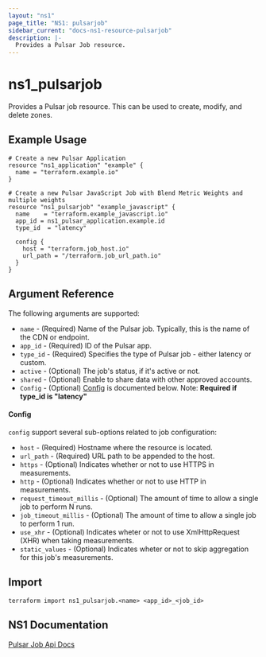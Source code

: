 ```yaml
---
layout: "ns1"
page_title: "NS1: pulsarjob"
sidebar_current: "docs-ns1-resource-pulsarjob"
description: |-
  Provides a Pulsar Job resource.
---
```


# ns1\_pulsarjob

Provides a Pulsar job resource. This can be used to create, modify, and delete zones.

## Example Usage

```hcl
# Create a new Pulsar Application
resource "ns1_application" "example" {
  name = "terraform.example.io"
}

# Create a new Pulsar JavaScript Job with Blend Metric Weights and multiple weights
resource "ns1_pulsarjob" "example_javascript" {
  name    = "terraform.example_javascript.io"
  app_id = ns1_pulsar_application.example.id
  type_id  = "latency"
  
  config {
    host = "terraform.job_host.io"
    url_path = "/terraform.job_url_path.io"
  }
}
```

## Argument Reference

The following arguments are supported:

* `name` - (Required) Name of the Pulsar job. Typically, this is the name of the CDN or endpoint.
* `app_id` - (Required) ID of the Pulsar app.
* `type_id` - (Required) Specifies the type of Pulsar job - either latency or custom.
* `active` - (Optional) The job's status, if it's active or not.
* `shared` - (Optional) Enable to share data with other approved accounts.
* `Config` - (Optional) [Config](#config-1) is documented below. Note: **Required if type_id is "latency"** 


#### Config

`config` support several sub-options related to job configuration:

* `host` - (Required) Hostname where the resource is located.
* `url_path` - (Required) URL path to be appended to the host.
* `https` - (Optional) Indicates whether or not to use HTTPS in measurements.
* `http` - (Optional) Indicates whether or not to use HTTP in measurements.
* `request_timeout_millis` - (Optional) The amount of time to allow a single job to perform N runs.
* `job_timeout_millis` - (Optional) The amount of time to allow a single job to perform 1 run.
* `use_xhr` - (Optional) Indicates wheter or not to use XmlHttpRequest (XHR) when taking measurements.
* `static_values` - (Optional) Indicates wheter or not to skip aggregation for this job's measurements.

## Import

`terraform import ns1_pulsarjob.<name> <app_id>_<job_id>`

## NS1 Documentation

[Pulsar Job Api Docs](https://ns1.com/api#jobs)
